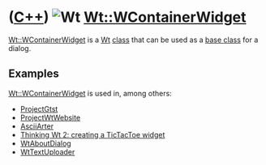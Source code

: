 # ([C++](Cpp.md)) ![Wt](PicWt.png) [Wt::WContainerWidget](CppWContainerWidget.md)

[Wt::WContainerWidget](CppWContainerWidget.md) is a [Wt](CppWt.md)
[class](CppClass.md) that can be used as a [base
class](CppBaseClass.md) for a dialog.

## Examples

[Wt::WContainerWidget](CppWContainerWidget.md) is used in, among
others:

-   [ProjectGtst](https://github.com/richelbilderbeek/gtst)
-   [ProjectWtWebsite](ProjectWtWebsite.md)
-   [AsciiArter](https://github.com/richelbilderbeek/AsciiArter)
-   [Thinking Wt 2: creating a TicTacToe widget](CppThinkingWt2.md)
-   [WtAboutDialog](CppWtAboutDialog.md)
-   [WtTextUploader](CppWtTextUploader.md)
